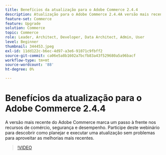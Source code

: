 ```yaml
---
title: Benefícios da atualização para o Adobe Commerce 2.4.4
description: Atualização para o Adobe Commerce 2.4.4A versão mais recente do Adobe Commerce marca um passo à frente nos recursos de comércio, segurança e desempenho. Participe deste webinário para descobrir como planejar e executar uma atualização sem problemas para aproveitar as melhorias mais recentes.
feature-set: Commerce
feature: Upgrade
solution: Commerce
topic: Commerce
role: Leader, Architect, Developer, Data Architect, Admin, User
level: Beginner
thumbnail: 344453.jpeg
exl-id: 11dd122c-b6ec-4d97-a3e6-91071c9fbff2
source-git-commit: ca06e5a8b1602a7bcfb83a43f529680a5a96bacf
workflow-type: tm+mt
source-wordcount: '88'
ht-degree: 0%

---
```


# Benefícios da atualização para o Adobe Commerce 2.4.4

A versão mais recente do Adobe Commerce marca um passo à frente nos recursos de comércio, segurança e desempenho. Participe deste webinário para descobrir como planejar e executar uma atualização sem problemas para aproveitar as melhorias mais recentes.

>[!VIDEO](https://video.tv.adobe.com/v/344453/?quality=12&learn=on)
